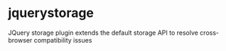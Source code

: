 # jquerystorage
JQuery storage plugin extends the default storage API to resolve cross-browser compatibility issues
